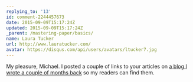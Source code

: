 ```yaml
---
replying_to: '13'
id: comment-2244457673
date: 2015-09-09T15:17:24Z
updated: 2015-09-09T15:17:24Z
_parent: /mastering-paper/basics/
name: Laura Tucker
url: http://www.lauratucker.com/
avatar: https://disqus.com/api/users/avatars/ltucker7.jpg
---
```


My pleasure, Michael. I posted a couple of links to your articles on
[a blog I wrote a couple of months back](https://lauratucker.com/pencil-by-53/)
so my readers can find them.
